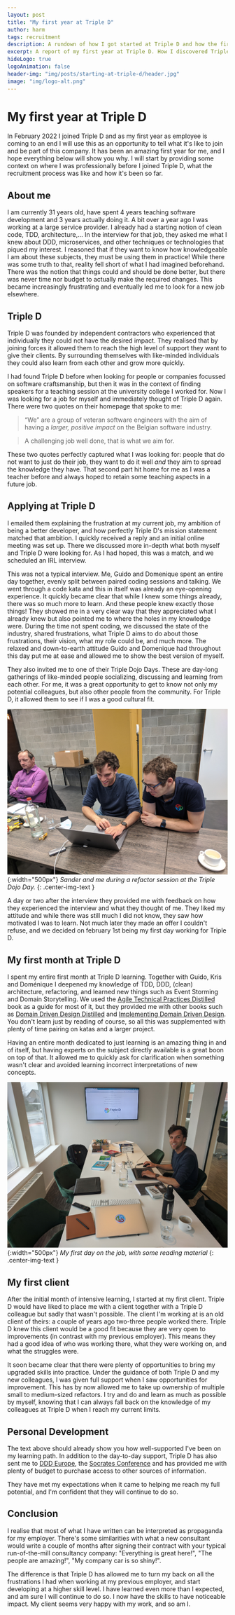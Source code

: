 ```yaml
---
layout: post
title: "My first year at Triple D"
author: harm
tags: recruitment
description: A rundown of how I got started at Triple D and how the first year has been.
excerpt: A report of my first year at Triple D. How I discovered Triple D, why I wanted to join them, how I applied for a job and what we have done together since.
hideLogo: true
logoAnimation: false
header-img: "img/posts/starting-at-triple-d/header.jpg"
image: "img/logo-alt.png"
---
```


# My first year at Triple D

In February 2022 I joined Triple D and as my first year as employee is coming to an end I will use this as an opportunity to tell what it's like to join and be part of this company.
It has been an amazing first year for me, and I hope everything below will show you why.
I will start by providing some context on where I was professionally before I joined Triple D, what the recruitment process was like and how it's been so far.

## About me

I am currently 31 years old, have spent 4 years teaching software development and 3 years actually doing it.
A bit over a year ago I was working at a large service provider.
I already had a starting notion of clean code, TDD, architecture,... 
In the interview for that job, they asked me what I knew about DDD, microservices, and other techniques or technologies that piqued my interest.
I reasoned that if they want to know how knowledgeable I am about these subjects, they must be using them in practice! 
While there was some truth to that, reality fell short of what I had imagined beforehand.
There was the notion that things could and should be done better, but there was never time nor budget to actually make the required changes.
This became increasingly frustrating and eventually led me to look for a new job elsewhere.

## Triple D

Triple D was founded by independent contractors who experienced that individually they could not have the desired impact.
They realised that by joining forces it allowed them to reach the high level of support they want to give their clients.
By surrounding themselves with like-minded individuals they could also learn from each other and grow more quickly.

I had found Triple D before when looking for people or companies focussed on software craftsmanship, but then it was in the context of finding speakers for a teaching session at the university college I worked for. 
Now I was looking for a job for myself and immediately thought of Triple D again.
There were two quotes on their homepage that spoke to me:

> “We” are a group of veteran software engineers with the aim of having a _larger, positive impact_ on the Belgian software industry.

>A challenging job well done, that is what we aim for.

These two quotes perfectly captured what I was looking for: people that do not want to just do their job, they want to do it well _and_ they aim to spread the knowledge they have. 
That second part hit home for me as I was a teacher before and always hoped to retain some teaching aspects in a future job.

## Applying at Triple D

I emailed them explaining the frustration at my current job, my ambition of being a better developer, and how perfectly Triple D's mission statement matched that ambition.
I quickly received a reply and an initial online meeting was set up.
There we discussed more in-depth what both myself and Triple D were looking for.
As I had hoped, this was a match, and we scheduled an IRL interview.

This was not a typical interview. 
Me, Guido and Domenique spent an entire day together, evenly split between paired coding sessions and talking.
We went through a code kata and this in itself was already an eye-opening experience.
It quickly became clear that while I knew some things already, there was so much more to learn.
And these people knew exactly those things!
They showed me in a very clear way that they appreciated what I already knew but also pointed me to where the holes in my knowledge were.
During the time not spent coding, we discussed the state of the industry, shared frustrations, what Triple D aims to do about those frustrations, their vision, what my role could be, and much more. 
The relaxed and down-to-earth attitude Guido and Domenique had throughout this day put me at ease and allowed me to show the best version of myself.

They also invited me to one of their Triple Dojo Days.
These are day-long gatherings of like-minded people socializing, discussing and learning from each other.
For me, it was a great opportunity to get to know not only my potential colleagues, but also other people from the community.
For Triple D, it allowed them to see if I was a good cultural fit.

![Sander and me during a refactor session at the Triple Dojo Day.](/img/posts/starting-at-triple-d/harm-and-sander.jpg){:width="500px"}
*Sander and me during a refactor session at the Triple Dojo Day.*
{: .center-img-text }

A day or two after the interview they provided me with feedback on how they experienced the interview and what they thought of me. 
They liked my attitude and while there was still much I did not know, they saw how motivated I was to learn.
Not much later they made an offer I couldn't refuse, and we decided on february 1st being my first day working for Triple D.

## My first month at Triple D

I spent my entire first month at Triple D learning.
Together with Guido, Kris and Doménique I deepened my knowledge of TDD, DDD, (clean) architecture, refactoring, and learned new things such as Event Storming and Domain Storytelling.
We used the [Agile Technical Practices Distilled](https://leanpub.com/agiletechnicalpracticesdistilled) book as a guide for most of it, but they provided me with other books such as [Domain Driven Design Distilled](https://www.oreilly.com/library/view/domain-driven-design-distilled/9780134434964/) and [Implementing Domain Driven Design](https://www.oreilly.com/library/view/implementing-domain-driven-design/9780133039900/). 
You don't learn just by reading of course, so all this was supplemented with plenty of time pairing on katas and a larger project.

Having an entire month dedicated to just learning is an amazing thing in and of itself, but having experts on the subject directly available is a great boon on top of that. 
It allowed me to quickly ask for clarification when something wasn't clear and avoided learning incorrect interpretations of new concepts.

![My first day](/img/posts/starting-at-triple-d/first-day.jpg){:width="500px"}
*My first day on the job, with some reading material*
{: .center-img-text }

## My first client

After the initial month of intensive learning, I started at my first client.
Triple D would have liked to place me with a client together with a Triple D colleague but sadly that wasn't possible.
The client I'm working at is an old client of theirs: a couple of years ago two-three people worked there. 
Triple D knew this client would be a good fit because they are very open to improvements (in contrast with my previous employer).
This means they had a good idea of who was working there, what they were working on, and what the struggles were.

It soon became clear that there were plenty of opportunities to bring my upgraded skills into practice.
Under the guidance of both Triple D and my new colleagues, I was given full support when I saw opportunities for improvement.
This has by now allowed me to take up ownership of multiple small to medium-sized refactors.
I try and do and learn as much as possible by myself, knowing that I can always fall back on the knowledge of my colleagues at Triple D when I reach my current limits.

## Personal Development

The text above should already show you how well-supported I've been on my learning path.
In addition to the day-to-day support, Triple D has also sent me to [DDD Europe](https://dddeurope.com/), the [Socrates Conference](https://socratesbe.org/) and has provided me with plenty of budget to purchase access to other sources of information.

They have met my expectations when it came to helping me reach my full potential, and I'm confident that they will continue to do so.

## Conclusion

I realise that most of what I have written can be interpreted as propaganda for my employer.
There's some similarities with what a new consultant would write a couple of months after signing their contract with your typical run-of-the-mill consultancy company: 
"Everything is great here!", "The people are amazing!", "My company car is so shiny!".

The difference is that Triple D has allowed me to turn my back on all the frustrations I had when working at my previous employer, and start developing at a higher skill level.
I have learned even more than I expected, and am sure I will continue to do so.
I now have the skills to have noticeable impact.
My client seems very happy with my work, and so am I.